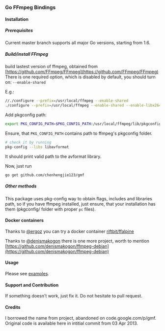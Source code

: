 ### Go FFmpeg Bindings 

#### Installation
##### Prerequisites
Current master branch supports all major Go versions, starting from 1.6.   

##### Build/install FFmpeg
build lastest version of ffmpeg, obtained from [https://github.com/FFmpeg/FFmpeg](https://github.com/FFmpeg/FFmpeg)  
There is one required option, which is disabled by default, you should turn on: `--enable-shared`  

E.g.:

```sh
//./configure --prefix=/usr/local/ffmpeg --enable-shared
./configure --prefix=/usr/local/ffmpeg --enable-shared --enable-libx264 --enable-gpl && make && make install
```

Add pkgconfig path:

```sh
export PKG_CONFIG_PATH=$PKG_CONFIG_PATH:/usr/local/ffmpeg/lib/pkgconfig/
```

Ensure, that `PKG_CONFIG_PATH` contains path to ffmpeg's pkgconfig folder.

```sh
# check it by running
pkg-config --libs libavformat
```

It should print valid path to the avformat library.  

Now, just run

```sh
go get github.com/chenhengjie123/gmf
```

##### Other methods
This package uses pkg-config way to obtain flags, includes and libraries path, so if you have ffmpeg installed, just ensure, that your installation has them (pkgconfig/ folder with proper `pc` files).

#### Docker containers
Thanks to [@ergoz](https://github.com/ergoz) you can try a docker container [riftbit/ffalpine](https://hub.docker.com/r/riftbit/ffalpine)

Thanks to [@denismakogon](https://github.com/denismakogon) there is one more project, worth to mention
[https://github.com/denismakogon/ffmpeg-debian](https://github.com/denismakogon/ffmpeg-debian)

#### Usage
Please see [examples](examples/).

#### Support and Contribution
If something doesn't work, just fix it. Do not hesitate to pull request.

#### Credits
I borrowed the name from project, abandoned on code.google.com/p/gmf. Original code is available here in intitial commit from 03 Apr 2013.
